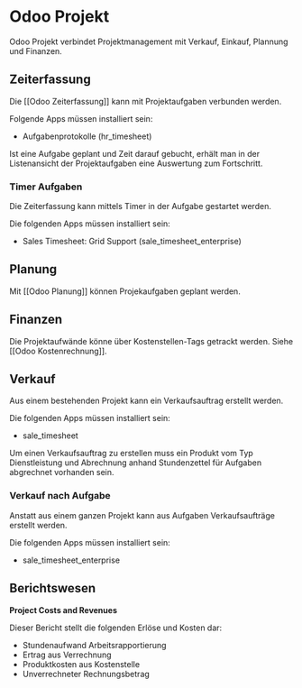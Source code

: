 # Odoo Projekt
Odoo Projekt verbindet Projektmanagement mit Verkauf, Einkauf, Plannung und Finanzen.

## Zeiterfassung

Die [[Odoo Zeiterfassung]] kann mit Projektaufgaben verbunden werden.

Folgende Apps müssen installiert sein:

* Aufgabenprotokolle (hr_timesheet)

Ist eine Aufgabe geplant und Zeit darauf gebucht, erhält man in der Listenansicht der Projektaufgaben eine Auswertung zum Fortschritt.

### Timer Aufgaben

Die Zeiterfassung kann mittels Timer in der Aufgabe gestartet werden.

Die folgenden Apps müssen installiert sein:

* Sales Timesheet: Grid Support (sale_timesheet_enterprise)

## Planung

Mit [[Odoo Planung]] können Projekaufgaben geplant werden.

## Finanzen

Die Projektaufwände könne über Kostenstellen-Tags getrackt werden. Siehe [[Odoo Kostenrechnung]].

## Verkauf

Aus einem bestehenden Projekt kann ein Verkaufsauftrag erstellt werden.

Die folgenden Apps müssen installiert sein:

* sale_timesheet

Um einen Verkaufsauftrag zu erstellen muss ein Produkt vom Typ Dienstleistung  und Abrechnung anhand Stundenzettel für Aufgaben abgrechnet vorhanden sein. 

### Verkauf nach Aufgabe

Anstatt aus einem ganzen Projekt kann aus Aufgaben Verkaufsaufträge erstellt werden.

Die folgenden Apps müssen installiert sein:

* sale_timesheet_enterprise

## Berichtswesen

**Project Costs and Revenues**

Dieser Bericht stellt die folgenden Erlöse und Kosten dar:
* Stundenaufwand Arbeitsrapportierung
* Ertrag aus Verrechnung
* Produktkosten aus Kostenstelle
* Unverrechneter Rechnungsbetrag